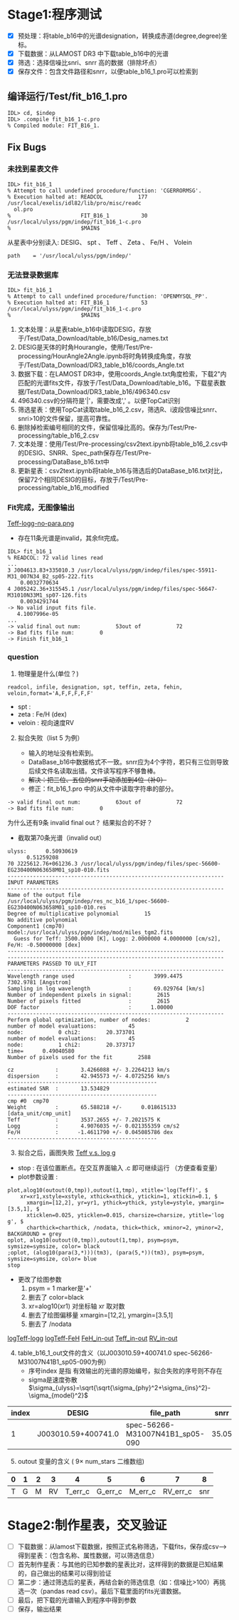 # Stage1:程序测试
- [x] 预处理：将table_b16中的光谱designation，转换成赤道(degree,degree)坐标。
- [x] 下载数据：从LAMOST DR3 中下载table_b16中的光谱
- [x] 筛选：选择信噪比snri、snrr 高的数据（排除坏点）
- [x] 保存文件：包含文件路径和snrr，以便table_b16_1.pro可以检索到 

## 编译运行/Test/fit_b16_1.pro
```idl
IDL> cd, $indep
IDL> .compile fit_b16_1-c.pro
% Compiled module: FIT_B16_1.
```
## Fix Bugs
### 未找到星表文件
```idl
IDL> fit_b16_1
% Attempt to call undefined procedure/function: 'CGERRORMSG'.
% Execution halted at: READCOL           177 /usr/local/exelis/idl82/lib/pro/misc/readc
  ol.pro
%                      FIT_B16_1          30 /usr/local/ulyss/pgm/indep/fit_b16_1-c.pro
%                      $MAIN$       
```

从星表中分别读入:  DESIG、 spt 、 Teff 、 Zeta 、 Fe/H 、 Volein

```idl
path    = '/usr/local/ulyss/pgm/indep/'
```

### 无法登录数据库
```idl
IDL> fit_b16_1
% Attempt to call undefined procedure/function: 'OPENMYSQL_PP'.
% Execution halted at: FIT_B16_1          53 /usr/local/ulyss/pgm/indep/fit_b16_1-c.pro
%                      $MAIN$   
```
1. 文本处理：从星表table_b16中读取DESIG，存放于/Test/Data_Download/table_b16/Desig_names.txt
2. DESIG是天体的时角Hourangle，使用/Test/Pre-processing/HourAngle2Angle.ipynb将时角转换成角度，存放于/Test/Data_Download/DR3_table_b16/coords_Angle.txt
3. 数据下载：在LAMOST DR3中，使用coords_Angle.txt角度检索，下载2"内匹配的光谱fits文件，存放于/Test/Data_Download/table_b16。下载星表数据/Test/Data_Download/DR3_table_b16/496340.csv
4. 496340.csv的分隔符是'|'，需要改成',' 。以便TopCat识别
5. 筛选星表：使用TopCat读取table_b16_2.csv，筛选R、i波段信噪比snrr、snri>10的文件保留，提高可靠性。
6. 删除掉检索编号相同的文件，保留信噪比高的。保存为/Test/Pre-processing/table_b16_2.csv
7. 文本处理：使用/Test/Pre-processing/csv2text.ipynb将table_b16_2.csv中的DESIG、SNRR、Spec_path保存在/Test/Pre-processing/DataBase_b16.txt中
8. 更新星表：csv2text.ipynb将table_b16与筛选后的DataBase_b16.txt对比，保留72个相同DESIG的目标，存放于/Test/Pre-processing/table_b16_modified

### Fit完成，无图像输出

[Teff-logg-no-para.png](./Test/figures/Teff-logg-no-para.png)

+ 存在11条光谱是invalid，其余fit完成。
```idl
IDL> fit_b16_1
% READCOL: 72 valid lines read
...
3 J004613.83+335010.3 /usr/local/ulyss/pgm/indep/files/spec-55911-M31_007N34_B2_sp05-222.fits
    0.0032770634
4 J005242.36+315545.1 /usr/local/ulyss/pgm/indep/files/spec-56647-M31010N33M1_sp07-126.fits
    0.0034291744
-> No valid input fits file.
   4.1007996e-05
...
-> valid final out num:           53out of           72
-> Bad fits file num:        0
-> Finish fit_b16_1
```

### question
1. 物理量是什么(单位？)
```idl
readcol, infile, designation, spt, teffin, zeta, fehin, veloin,format='A,F,F,F,F,F'
```
+ spt :
+ zeta : Fe/H (dex)
+ veloin : 视向速度RV

2. 拟合失败（list 5 为例）

   + 输入的地址没有检索到。
   + DataBase_b16中数据格式不一致。snrr应为4个字符，若只有三位则导致后续文件名读取出错。文件读写程序不够鲁棒。
   + ~~解决：把三位、五位的snrr手动添加到4位（补0）~~
   + 修正：fit_b16_1.pro 中的从文件中读取字符串的部分。
   
```idl
-> valid final out num:           63out of           72
-> Bad fits file num:        0
```
为什么还有9条 invalid final out？ 结果拟合的不好？
+ 截取第70条光谱（invalid out）
```idl
ulyss:      0.50930619
      0.51259208
70 J225612.76+061236.3 /usr/local/ulyss/pgm/indep/files/spec-56600-EG230400N063658M01_sp10-010.fits
--------------------------------------------------------------------
INPUT PARAMETERS
--------------------------------------------------------------------
Name of the output file              /usr/local/ulyss/pgm/indep/res_nc_b16_1/spec-56600-EG230400N063658M01_sp10-010.res
Degree of multiplicative polynomial        15
No additive polynomial  
Component1 (cmp70) model:/usr/local/ulyss/pgm/indep/mod/miles_tgm2.fits 
  Guess for Teff: 3500.0000 [K], Logg: 2.0000000 4.0000000 [cm/s2], Fe/H: -0.50000000 [dex]
--------------------------------------------------------------------
--------------------------------------------------------------------
PARAMETERS PASSED TO ULY_FIT
--------------------------------------------------------------------
Wavelength range used                 :       3999.4475       7302.9781 [Angstrom]
Sampling in log wavelength            :       69.029764 [km/s]
Number of independent pixels in signal:        2615
Number of pixels fitted               :        2615
DOF factor                            :      1.00000
--------------------------------------------------------------------
Perform global optimization, number of nodes:           2
number of model evaluations:          45
node:           0 chi2:        20.373701
number of model evaluations:          45
node:           1 chi2:        20.373717
time=      0.49040580
Number of pixels used for the fit        2588

cz             :       3.4266088 +/- 3.2264213 km/s
dispersion     :       42.945573 +/- 4.0725256 km/s
-----------------------------------------------
estimated SNR  :       13.534829
-----------------------------------------------
cmp #0  cmp70
Weight         :       65.588218 +/-      0.018615133 [data_unit/cmp_unit]
Teff           :       3537.2655 +/- 7.2021575 K
Logg           :       4.9076035 +/- 0.021355359 cm/s2
Fe/H           :      -1.4611790 +/- 0.045085786 dex
-----------------------------------------------
```

3. 拟合之后，画图失败
[Teff v.s. log g](./Test/figures/Teff-logg-error.png)
+ stop : 在该位置断点。在交互界面输入 .c 即可继续运行 （方便查看变量）
+ plot参数设置 : 

```idl
plot,alog10(outout(0,tmp)),outout(1,tmp), xtitle='log(Teff)', $
	xr=xr1,xstyle=xstyle, xthick=xthick, ytickin=1, xtickin=0.1, $
      xmargin=[12,2], yr=yr1, ythick=ythick, ystyle=ystyle, ymargin=[3.5,1], $
      xticklen=0.025, yticklen=0.015, charsize=charsize, ytitle='log g', $
      charthick=charthick, /nodata, thick=thick, xminor=2, yminor=2, BACKGROUND = grey
oplot, alog10(outout(0,tmp)),outout(1,tmp), psym=psym, symsize=symsize, color= black
;oplot, (alog10(para(3,*)))(tm3), (para(5,*))(tm3), psym=psym, symsize=symsize, color= blue
stop
```

+ 更改了绘图参数
  1. psym = 1   marker是'+'
  2. 删去了 color=black 
  3. xr=alog10(xr1) 对坐标轴 xr 取对数 
  4. 删去了绘图偏移量 xmargin=[12,2], ymargin=[3.5,1]
  5. 删去了 /nodata 

[logTeff-logg](./Test/figures/logTeff-logg.png)
[logTeff-FeH](./Test/figures/logTeff-FeH.png)
[FeH_in-out](./Test/figures/FeH_in-out.png)
[Teff_in-out](./Test/figures/Teff_in-out.png)
[RV_in-out](./Test/figures/RV_in-out.png)

4. table_b16_1_out文件的含义（以J003010.59+400741.0  spec-56266-M31007N41B1_sp05-090为例）
   + 序号index 是指 有效输出的光谱的原始编号，拟合失败的序号则不存在
   + sigma是速度弥散$\sigma_{ulyss}=\sqrt{\sqrt{\sigma_{phy}^2+\sigma_{ins}^2}-\sigma_{model}^2}$

| index | DESIG               | file_path                       | snrr  | snr   | T      | T_err | G    | G_err | M     | M_err | RV   | RV_err | sigma | sig_err |
| ----- | ------------------- | ------------------------------- | ----- | ----- | ------ | ----- | ---- | ----- | ----- | ----- | ---- | ------ | ----- | ------- |
| 1     | J003010.59+400741.0 | spec-56266-M31007N41B1_sp05-090 | 35.05 | 22.24 | 3653.0 | 34.3  | 4.87 | 0.07  | -0.95 | 0.15  | 17.5 | 10.2   | 51.5  | 14.1    |

5. outout 变量的含义 ( $9\times$ num_stars 二维数组)

| 0    | 1    | 2    | 3    | 4       | 5       | 6       | 7        | 8    |
| ---- | ---- | ---- | ---- | ------- | ------- | ------- | -------- | ---- |
| T    | G    | M    | RV   | T_err_c | G_err_c | M_err_c | RV_err_c | snr  |

   

# Stage2:制作星表，交叉验证
- [ ] 下载数据：从lamost下载数据，按照正式名称筛选，下载fits，保存成csv--> 得到星表：（包含名称、属性数据，可以筛选信息）
- [ ] 首先制作星表：与其他的已知参数的星表比对，这样得到的数据是已知结果的，自己做出的结果可以得到验证
- [ ] 第二步：通过筛选后的星表，再结合新的筛选信息（如：信噪比>100）再挑选一次（pandas read csv）。最后下载里面的fits光谱数据。
- [ ] 最后，把下载的光谱输入到程序中得到参数
- [ ] 保存，输出结果
